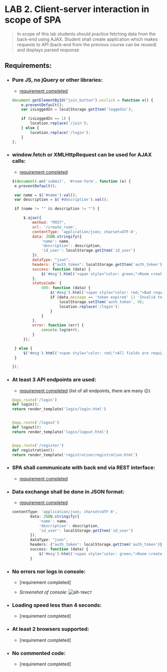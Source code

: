 # LAB 2. Client-server interaction in scope of SPA
> In scope of this lab students should practice fetching data from the back-end using AJAX.
> Student shall create application which makes requests to API (back-end from the previous 
> course can be reused) and displays parsed response

## Requirements:

- ### Pure JS, no jQuery or other libraries:

   * [requirement completed](https://github.com/nosoccus/Tronion/tree/master/client/static/scripts)
    ```javascript
    document.getElementById("join_button").onclick = function e() {
        e.preventDefault();
        var isLoggedIn = localStorage.getItem('loggedin');

        if (isLoggedIn == 1) {
            location.replace('/join');
        } else {
            location.replace('/login');
        }
    };
   ```
  
  
- ### window.fetch or XMLHttpRequest can be used for AJAX calls:

   * [requirement completed](https://github.com/nosoccus/Tronion/tree/master/client/static/scripts)

   ```javascript
  $(document).on('submit', '#room-form', function (e) {
    e.preventDefault();

    var name = $('#name').val();
    var description = $('#description').val();

    if (name != "" && description != "") {

        $.ajax({
            method: "POST",
            url: '/create_room',
            contentType: 'application/json; charset=UTF-8',
            data: JSON.stringify({
                'name': name,
                'description': description,
                'id_user': localStorage.getItem('id_user')
            }),
            dataType: "json",
            headers: {"auth_token": localStorage.getItem('auth_token')},
            success: function (data) {
                $('#msg').html('<span style="color: green;">Room created successfully</span>');
            },
            statusCode: {
                400: function (data) {
                    $('#msg').html('<span style="color: red;">Bad request parameters</span>');
                    if (data.message == 'token expired' || 'Invalid token, please try again'){
                        localStorage.setItem('auth_token', 0);
                        location.replace('/login');
                    }
                }
            },
            error: function (err) {
                console.log(err);
            }
        });

    } else {
        $('#msg').html('<span style="color: red;">All fields are required</span>');
    }

  });
  ```
  
  
- ### At least 3 API endpoints are used:

   * [requirement completed](https://github.com/nosoccus/Tronion/blob/master/server/routes.py) (list of all endpoints, there are many 😉)
    ```python
   @app.route('/login')
    def login():
    return render_template('login/login.html')


  @app.route('/logout')
    def logout():
    return render_template('login/logout.html')


  @app.route('/register')
    def registration():
    return render_template('registration/registration.html')
  ```
  
  
- ### SPA shall communicate with back end via REST interface:

   * [requirement completed](https://github.com/nosoccus/Tronion/blob/master/server/routes.py)
  
  
- ### Data exchange shall be done in JSON format:

   * [requirement completed](https://github.com/nosoccus/Tronion/blob/master/client/static/scripts/room/submit_request.js)
    ```javascript
    contentType: 'application/json; charset=UTF-8',
            data: JSON.stringify({
                'name': name,
                'description': description,
                'id_user': localStorage.getItem('id_user')
            }),
            dataType: "json",
            headers: {"auth_token": localStorage.getItem('auth_token')},
            success: function (data) {
                $('#msg').html('<span style="color: green;">Room created successfully</span>');
            }
    ```
  

- ### No errors nor logs in console:

   * [requirement completed]
   
   * _Screenshot of console:_
![alt-текст](https://github.com/nosoccus/Tronion/raw/master/WebDevelopment/Lab2/img/console.png "Console")


- ### Loading speed less than 4 seconds:

   * [requirement completed]


- ### At least 2 browsers supported:

   * [requirement completed]
   
   
- ### No commented code:

   * [requirement completed]
